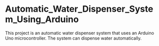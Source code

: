 # Automatic_Water_Dispenser_System_Using_Arduino
This project is an automatic water dispenser system that uses an Arduino Uno microcontroller. The system can dispense water automatically.
